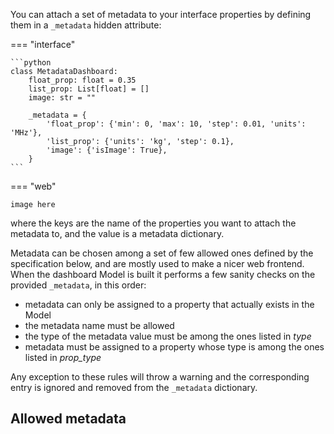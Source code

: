 You can attach a set of metadata to your interface properties by defining them in a `_metadata` hidden attribute:

=== "interface"

    ```python
    class MetadataDashboard:
        float_prop: float = 0.35
        list_prop: List[float] = []
        image: str = ""

        _metadata = {
            'float_prop': {'min': 0, 'max': 10, 'step': 0.01, 'units': 'MHz'},
            'list_prop': {'units': 'kg', 'step': 0.1},
            'image': {'isImage': True},
        }
    ```

=== "web"

    image here

where the keys are the name of the properties you want to attach the metadata to, and the value is a metadata dictionary.

Metadata can be chosen among a set of few allowed ones defined by the specification below, and are mostly used to make a nicer web frontend. When the dashboard Model is built it performs a few sanity checks on the provided `_metadata`, in this order:

- metadata can only be assigned to a property that actually exists in the Model
- the metadata name must be allowed
- the type of the metadata value must be among the ones listed in _type_
- metadata must be assigned to a property whose type is among the ones listed in _prop_type_

Any exception to these rules will throw a warning and the corresponding entry is ignored and removed from the `_metadata` dictionary.

## Allowed metadata
